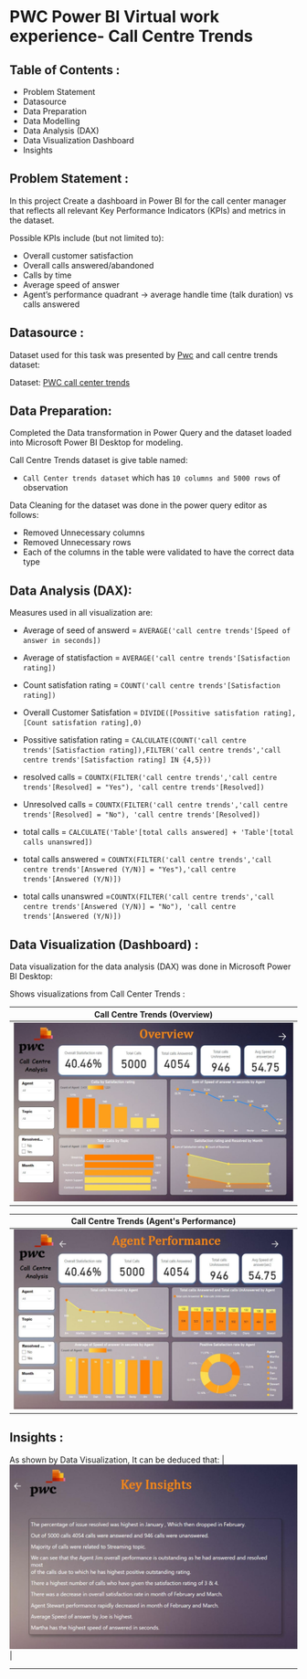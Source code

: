 # PWC Power BI Virtual work experience- Call Centre Trends

## Table of Contents :

- Problem Statement
- Datasource
- Data Preparation
- Data Modelling
- Data Analysis (DAX)
- Data Visualization Dashboard
- Insights


## Problem Statement :
In this project Create a dashboard in Power BI for the call center manager that reflects all relevant Key Performance Indicators (KPIs) and metrics in the dataset.

Possible KPIs include (but not limited to):

- Overall customer satisfaction
- Overall calls answered/abandoned
- Calls by time
- Average speed of answer
- Agent’s performance quadrant -> average handle time (talk duration) vs calls answered

## Datasource :

Dataset used for this task was presented by [Pwc](https://www.pwc.ch/en/careers-with-pwc/students/virtual-case-experience.html) and call centre trends dataset:

Dataset: [PWC call center trends](https://github.com/rajat9070/DataScience_ML/blob/3068c706d55c844808013cb6afdf4fd88b450d64/PWC%20call%20center%20trends/01%20Call-Center-Dataset%20(1).xlsx)

## Data Preparation:

Completed the Data transformation in Power Query and the dataset loaded into Microsoft Power BI Desktop for modeling.

Call Centre Trends dataset is give table named:

- `Call Center trends dataset` which has `10 columns and 5000 rows` of observation

Data Cleaning for the dataset was done in the power query editor as follows:

- Removed Unnecessary columns
- Removed Unnecessary rows
- Each of the columns in the table were validated to have the correct data type
## Data Analysis (DAX):

Measures used in  all visualization are:

- Average of seed of answerd = `AVERAGE('call centre trends'[Speed of answer in seconds])`

- Average of statisfaction = `AVERAGE('call centre trends'[Satisfaction rating])`

- Count satisfation rating = `COUNT('call centre trends'[Satisfaction rating])`

- Overall Customer Satisfation = `DIVIDE([Possitive satisfation rating],[Count satisfation rating],0)`

- Possitive satisfation rating = `CALCULATE(COUNT('call centre trends'[Satisfaction rating]),FILTER('call centre trends','call centre trends'[Satisfaction rating] IN {4,5}))`

- resolved calls = `COUNTX(FILTER('call centre trends','call centre trends'[Resolved] = "Yes"), 'call centre trends'[Resolved])`

- Unresolved calls = `COUNTX(FILTER('call centre trends','call centre trends'[Resolved] = "No"), 'call centre trends'[Resolved])`

- total calls =  `CALCULATE('Table'[total calls answered] + 'Table'[total calls unanswred])`

- total calls answered = `COUNTX(FILTER('call centre trends','call centre trends'[Answered (Y/N)] = "Yes"),'call centre trends'[Answered (Y/N)])`

- total calls unanswred =`COUNTX(FILTER('call centre trends','call centre trends'[Answered (Y/N)] = "No"), 'call centre trends'[Answered (Y/N)])`

## Data Visualization (Dashboard) :

Data visualization for the data analysis (DAX) was done in Microsoft Power BI Desktop:

Shows visualizations from Call Center Trends :

| Call Centre Trends (Overview) |
| ----------- |
| ![PWC call center trends](https://github.com/rajat9070/DataScience_ML/blob/main/PWC%20call%20center%20trends/Overview.JPG?raw=true) |


| Call Centre Trends (Agent's Performance) |
| ----------- |
| ![PWC call center trends](https://github.com/rajat9070/DataScience_ML/blob/main/PWC%20call%20center%20trends/Agent%20Performance.JPG?raw=true) |

## Insights :

As shown by Data Visualization, It can be deduced that:
| ![PWC call center trends](https://github.com/rajat9070/DataScience_ML/blob/main/PWC%20call%20center%20trends/Insights.JPG?raw=true) |

---
